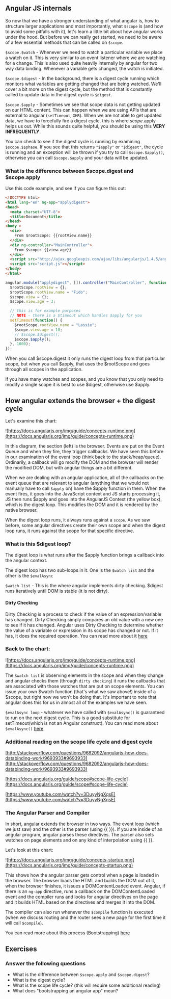 ## Angular JS internals 

So now that we have a stronger understanding of what angular is, how to structure larger applications and most importantly, what `$scope` is (and how to avoid some pitfalls with it), let's learn a little bit about how angular works under the hood. But before we can really get started, we need to be aware of a few essential methods that can be called on `$scope`.

`$scope.$watch` - Whenever we need to watch a particular variable we place a watch on it. This is very similar to an event listener where we are watching for a change. This is also used quite heavily internally by angular for two way data binding. Whenever a variable gets changed, the watch is initiated.

`$scope.$digest` - In the background, there is a digest cycle running which monitors what variables are getting changed that are being watched. We'll cover a bit more on the digest cycle, but the method that is constantly called to update data in the digest cycle is `$digest`.

`$scope.$apply` - Sometimes we see that scope data is not getting updated on our HTML content. This can happen when we are using APIs that are external to angular (`setTimeout`, `XHR`). When we are not able to get updated data, we have to forcefully fire a digest cycle, this is where $scope.$apply helps us out. While this sounds quite helpful, you should be using this **VERY INFREQUENTLY**. 

You can check to see if the digest cycle is running by examining `$scope.$$phase`. If you see that this returns `"$apply"` or `"$digest"`, the cycle is running and an exception will be thrown if you try to call `$scope.$apply()`, otherwise you can call `$scope.$apply` and your data will be updated.

### What is the difference between $scope.digest and $scope.apply

Use this code example, and see if you can figure this out:

```html
<!DOCTYPE html>
<html lang="en" ng-app="applydigest">
<head>
  <meta charset="UTF-8">
  <title>Document</title>
</head>
<body >
  <div>
    From $rootScope: {{rootView.name}}
  </div>
  <div ng-controller="MainController">
    From $scope: {{view.age}}
  </div>
  <script src="http://ajax.googleapis.com/ajax/libs/angularjs/1.4.5/angular.min.js"></script>
  <script src="script.js"></script>
</body>
</html>
```

```js
angular.module("applydigest", []).controller("MainController", function($rootScope, $scope) {
  $rootScope.rootView = {};
  $rootScope.rootView.name = "Fido";
  $scope.view = {};
  $scope.view.age = 3;

  // this is for example purposes
  // NOTE - there is a $timeout which handles $apply for you
  setTimeout(function() {
    $rootScope.rootView.name = "Lassie";
    $scope.view.age = 10;
    // $scope.$digest();
    $scope.$apply();
  }, 1000);
});
```

When you call $scope.digest it only runs the digest loop from that particular scope, but when you call $apply, that uses the $rootScope and goes through all scopes in the application.

If you have many watches and scopes, and you know that you only need to modify a single scope it is best to use $digest, otherwise use $apply. 

## How angular extends the browser + the digest cycle

Let's examine this chart:

![https://docs.angularjs.org/img/guide/concepts-runtime.png](https://docs.angularjs.org/img/guide/concepts-runtime.png)

In this diagram, the section (left) is the browser. Events are put on the Event Queue and when they fire, they trigger callbacks. We have seen this before in our examination of the event loop (think back to the stack/heap/queue). Ordinarily, a callback will go modify the DOM and the browser will render the modified DOM, but with angular things are a bit different.

When we are dealing with an angular application, all of the callbacks on the event queue that are relevant to angular (anything that we would not manually have to call `$apply` on) have the $apply function in them. When the event fires, it goes into the JavaScript context and JS starts processing it, JS then runs $apply and goes into the AngularJS Context (the yellow box), which is the digest loop. This modifies the DOM and it is rendered by the native browser.

When the digest loop runs, it always runs against a `scope`. As we saw before, some angular directives create their own scope and when the digest loop runs, it runs against the scope for that specific directive. 

### What is this $digest loop?

The digest loop is what runs after the $apply function brings a callback into the angular context. 

The digest loop has two sub-loops in it. One is the `$watch list` and the other is the `$evalAsync`

`$watch list` - This is the where angular implements dirty checking. $digest runs iteratively until DOM is stable (it is not dirty).

#### Dirty Checking

Dirty Checking is a process to check if the value of an expression/variable has changed. Dirty Checking simply compares an old value with a new one to see if it has changed. Angular uses Dirty Checking to determine whether the value of a variable or expression in its scope has changed or not. If it has, it does the required operation. You can read more about it [here](http://stackoverflow.com/questions/24698620/dirty-checking-on-angular)

### Back to the chart:

![https://docs.angularjs.org/img/guide/concepts-runtime.png](https://docs.angularjs.org/img/guide/concepts-runtime.png)

The `$watch list` is observing elements in the scope and when they change and angular checks them (through `dirty checking`) it runs the callbacks that are associated with those watches that are put on scope elements. You can issue your own $watch function (that's what we saw above!) inside of a $scope, but right now we won't be doing that. It's important to note that angular does this for us in almost all of the examples we have seen.

`$evalAsync loop` - whatever we have called with `$evalAsync()` is guaranteed to run on the next digest cycle. This is a good substitute for setTimeout(which is not an Angular construct). You can read more about `$evalAsync()` [here](https://docs.angularjs.org/api/ng/type/$rootScope.Scope#$evalAsync)

### Additional reading on the scope life cycle and digest cycle

[http://stackoverflow.com/questions/9682092/angularjs-how-does-databinding-work/9693933#9693933](http://stackoverflow.com/questions/9682092/angularjs-how-does-databinding-work/9693933#9693933)

[https://docs.angularjs.org/guide/scope#scope-life-cycle](https://docs.angularjs.org/guide/scope#scope-life-cycle)

[https://www.youtube.com/watch?v=3DuyyNgXqsE](https://www.youtube.com/watch?v=3DuyyNgXqsE)

### The Angular Parser and Compiler

In short, angular extends the browser in two ways. The event loop (which we just saw) and the other is the parser (using {{ }}). If you are inside of an angular program, angular parses these directives. The parser also sets watches on page elements and on any kind of interpolation using {{ }}.

Let's look at this chart:

![https://docs.angularjs.org/img/guide/concepts-startup.png](https://docs.angularjs.org/img/guide/concepts-startup.png)

This shows how the angular parser gets control when a page is loaded in the browser. The browser loads the HTML and builds the DOM out of it, when the browser finishes, it issues a DOMContentLoaded event. Angular, if there is an `ng-app` directive, runs a callback on the DOMContentLoaded event and the compiler runs and looks for angular directives on the page and it builds HTML based on the directives and merges it into the DOM. 

The compiler can also run whenever the `$compile` function is executed (when we discuss routing and the router sees a new page for the first time it will call `$compile`).

You can read more about this process (Bootstrapping) [here](https://docs.angularjs.org/guide/bootstrap)

## Exercises

### Answer the following questions

- What is the difference between `$scope.apply` and `$scope.digest`?
- What is the digest cycle?
- What is the scope life cycle? (this will require some additional reading)
- What does "bootstrapping an angular app" mean?

